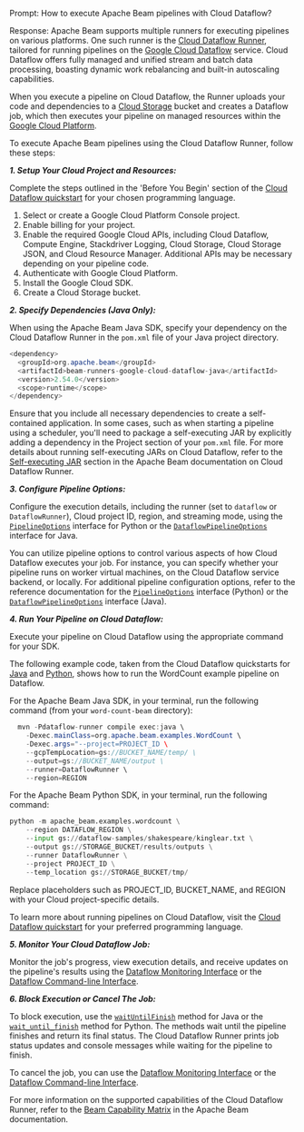 Prompt: How to execute Apache Beam pipelines with Cloud Dataflow?

Response:
Apache Beam supports multiple runners for executing pipelines on various platforms. One such runner is the [Cloud Dataflow Runner](https://beam.apache.org/documentation/runners/dataflow/), tailored for running pipelines on the [Google Cloud Dataflow](https://cloud.google.com/dataflow) service. Cloud Dataflow offers fully managed and unified stream and batch data processing, boasting dynamic work rebalancing and built-in autoscaling capabilities.

When you execute a pipeline on Cloud Dataflow, the Runner uploads your code and dependencies to a [Cloud Storage](https://cloud.google.com/storage) bucket and creates a Dataflow job, which then executes your pipeline on managed resources within the [Google Cloud Platform](https://cloud.google.com/gcp).

To execute Apache Beam pipelines using the Cloud Dataflow Runner, follow these steps:

***1. Setup Your Cloud Project and Resources:***

Complete the steps outlined in the 'Before You Begin' section of the [Cloud Dataflow quickstart](https://cloud.google.com/dataflow/docs/quickstarts) for your chosen programming language.
1. Select or create a Google Cloud Platform Console project.
2. Enable billing for your project.
3. Enable the required Google Cloud APIs, including Cloud Dataflow, Compute Engine, Stackdriver Logging, Cloud Storage, Cloud Storage JSON, and Cloud Resource Manager. Additional APIs may be necessary depending on your pipeline code.
4. Authenticate with Google Cloud Platform.
5. Install the Google Cloud SDK.
6. Create a Cloud Storage bucket.

***2. Specify Dependencies (Java Only):***

When using the Apache Beam Java SDK, specify your dependency on the Cloud Dataflow Runner in the `pom.xml` file of your Java project directory.

```java
<dependency>
  <groupId>org.apache.beam</groupId>
  <artifactId>beam-runners-google-cloud-dataflow-java</artifactId>
  <version>2.54.0</version>
  <scope>runtime</scope>
</dependency>
```

Ensure that you include all necessary dependencies to create a self-contained application. In some cases, such as when starting a pipeline using a scheduler, you'll need to package a self-executing JAR by explicitly adding a dependency in the Project section of your `pom.xml` file. For more details about running self-executing JARs on Cloud Dataflow, refer to the [Self-executing JAR](https://beam.apache.org/documentation/runners/dataflow/#self-executing-jar) section in the Apache Beam documentation on Cloud Dataflow Runner.

***3. Configure Pipeline Options:***

Configure the execution details, including the runner (set to `dataflow` or `DataflowRunner`), Cloud project ID, region, and streaming mode, using the [`PipelineOptions`](https://beam.apache.org/releases/pydoc/current/apache_beam.options.pipeline_options.html#apache_beam.options.pipeline_options.PipelineOptions) interface for Python or the [`DataflowPipelineOptions`](https://beam.apache.org/releases/javadoc/current/index.html?org/apache/beam/runners/dataflow/options/DataflowPipelineOptions.html) interface for Java.

You can utilize pipeline options to control various aspects of how Cloud Dataflow executes your job. For instance, you can specify whether your pipeline runs on worker virtual machines, on the Cloud Dataflow service backend, or locally. For additional pipeline configuration options, refer to the reference documentation for the [`PipelineOptions`](https://beam.apache.org/releases/pydoc/current/apache_beam.options.pipeline_options.html#apache_beam.options.pipeline_options.PipelineOptions) interface (Python) or the [`DataflowPipelineOptions`](https://beam.apache.org/releases/javadoc/current/index.html?org/apache/beam/runners/dataflow/options/DataflowPipelineOptions.html) interface (Java).

***4. Run Your Pipeline on Cloud Dataflow:***

Execute your pipeline on Cloud Dataflow using the appropriate command for your SDK.

The following example code, taken from the Cloud Dataflow quickstarts for [Java](https://cloud.google.com/dataflow/docs/quickstarts/create-pipeline-java) and [Python](https://cloud.google.com/dataflow/docs/quickstarts/create-pipeline-python), shows how to run the WordCount example pipeline on Dataflow.

For the Apache Beam Java SDK, in your terminal, run the following command (from your `word-count-beam` directory):

```java
  mvn -Pdataflow-runner compile exec:java \
    -Dexec.mainClass=org.apache.beam.examples.WordCount \
    -Dexec.args="--project=PROJECT_ID \
    --gcpTempLocation=gs://BUCKET_NAME/temp/ \
    --output=gs://BUCKET_NAME/output \
    --runner=DataflowRunner \
    --region=REGION
   ```

For the Apache Beam Python SDK, in your terminal, run the following command:

```python
python -m apache_beam.examples.wordcount \
    --region DATAFLOW_REGION \
    --input gs://dataflow-samples/shakespeare/kinglear.txt \
    --output gs://STORAGE_BUCKET/results/outputs \
    --runner DataflowRunner \
    --project PROJECT_ID \
    --temp_location gs://STORAGE_BUCKET/tmp/
```

Replace placeholders such as PROJECT_ID, BUCKET_NAME, and REGION with your Cloud project-specific details.

To learn more about running pipelines on Cloud Dataflow, visit the [Cloud Dataflow quickstart](https://cloud.google.com/dataflow/docs/quickstarts) for your preferred programming language.

***5. Monitor Your Cloud Dataflow Job:***

Monitor the job's progress, view execution details, and receive updates on the pipeline's results using the [Dataflow Monitoring Interface](https://cloud.google.com/dataflow/pipelines/dataflow-monitoring-intf) or the [Dataflow Command-line Interface](https://cloud.google.com/dataflow/pipelines/dataflow-command-line-intf).

***6. Block Execution or Cancel The Job:***

To block execution, use the [`waitUntilFinish`](https://beam.apache.org/releases/javadoc/current/org/apache/beam/sdk/PipelineResult.html#waitUntilFinish–) method for Java or the [`wait_until_finish`](https://beam.apache.org/releases/pydoc/current/apache_beam.runners.runner.html#apache_beam.runners.runner.PipelineResult.wait_until_finish) method for Python. The methods wait until the pipeline finishes and return its final status. The Cloud Dataflow Runner prints job status updates and console messages while waiting for the pipeline to finish.

To cancel the job, you can use the [Dataflow Monitoring Interface](https://cloud.google.com/dataflow/pipelines/dataflow-monitoring-intf) or the [Dataflow Command-line Interface](https://cloud.google.com/dataflow/pipelines/dataflow-command-line-intf).

For more information on the supported capabilities of the Cloud Dataflow Runner, refer to the [Beam Capability Matrix](https://beam.apache.org/documentation/runners/capability-matrix/) in the Apache Beam documentation.
